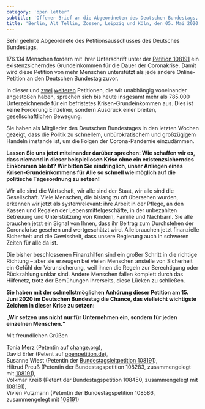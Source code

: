 ```yaml
---
category: 'open letter'
subtitle: 'Offener Brief an die Abgeordneten des Deutschen Bundestags, das Ministerium für Arbeit und Soziales, das Finanzministerium sowie die Bundeskanzlerin Angela Merkel'
title: 'Berlin, Alt Tellin, Zossen, Leipzig und Köln, den 05. Mai 2020'
---
```


Sehr geehrte Abgeordnete des Petitionsausschusses des Deutsches Bundestags,

176.134 Menschen fordern mit ihrer Unterschrift unter der [Petition 108191](https://epetitionen.bundestag.de/petitionen/_2020/_03/_14/Petition_108191.nc.html) ein existenzsicherndes Grundeinkommen
für die Dauer der Coronakrise. Damit wird diese Petition von mehr Menschen unterstützt als jede
andere Online-Petition an den Deutschen Bundestag zuvor.

In dieser und [zwei](https://www.change.org/p/finanzminister-olaf-scholz-und-wirtschaftsminister-peter-altmaier-mit-dem-bedingungslosen-grundeinkommen-durch-die-coronakrise-coronavirusde-olafscholz-peteraltmaier-bmas-bund-hubertus-heil) [weiteren](https://www.openpetition.de/petition/online/hilfen-fuer-freiberufler-und-kuenstler-waehrend-des-corona-shutdowns-2) Petitionen, die wir unabhängig voneinander angestoßen haben, sprechen sich
bis heute insgesamt mehr als 785.000 Unterzeichnende für ein befristetes Krisen-Grundeinkommen aus.
Dies ist keine Forderung Einzelner, sondern Ausdruck einer breiten, gesellschaftlichen Bewegung.

Sie haben als Mitglieder des Deutschen Bundestages in den letzten Wochen gezeigt, dass die Politik zu
schnellem, unbürokratischem und großzügigem Handeln imstande ist, um die Folgen der Corona-Pandemie einzudämmen.

**Lassen Sie uns jetzt miteinander darüber sprechen: Wie schaffen wir es, dass niemand in dieser beispiellosen
Krise ohne ein existenzsicherndes Einkommen bleibt? Wir bitten Sie eindringlich, unser Anliegen eines
Krisen-Grundeinkommens für Alle so schnell wie möglich auf die politische Tagesordnung zu setzen!**

Wir alle sind die Wirtschaft, wir alle sind der Staat, wir alle sind die Gesellschaft. Viele Menschen, die bislang
zu oft übersehen wurden, erkennen wir jetzt als systemrelevant: ihre Arbeit in der Pflege, an den Kassen und
Regalen der Lebensmittelgeschäfte, in der unbezahlten Betreuung und Unterstützung von Kindern, Familie und Nachbarn.
Sie alle brauchen jetzt ein Signal von Ihnen, dass ihr Beitrag zum Durchstehen der Coronakrise gesehen und
wertgeschätzt wird. Alle brauchen jetzt finanzielle Sicherheit und die Gewissheit, dass unsere Regierung auch
in schweren Zeiten für alle da ist.

Die bisher beschlossenen Finanzhilfen sind ein großer Schritt in die richtige Richtung – aber sie erzeugen bei
vielen Menschen anstelle von Sicherheit ein Gefühl der Verunsicherung, weil ihnen die Regeln zur Berechtigung
oder Rückzahlung unklar sind. Andere Menschen fallen komplett durch das Hilfenetz, trotz der Bemühungen Ihrerseits,
diese Lücken zu schließen.

**Sie haben mit der schnellstmöglichen Anhörung dieser Petition am 15. Juni 2020 im Deutschen Bundestag die Chance,
das vielleicht wichtigste Zeichen in dieser Krise zu setzen:**

**„Wir setzen uns nicht nur für Unternehmen ein, sondern für jeden einzelnen Menschen.“**

Mit freundlichen Grüßen

Tonia Merz (Petentin auf [change.org](https://change.org/grundeinkommen)),  
David Erler (Petent auf [openpetition.de](https://openpetition.de/!coronahilfe)),  
Susanne Wiest (Petentin der [Bundestagsleitpetition 108191](https://epetitionen.bundestag.de/petitionen/_2020/_03/_14/Petition_108191.nc.html)),  
Hiltrud Preuß (Petentin der Bundestagspetition 108283, zusammengelegt mit [108191](https://epetitionen.bundestag.de/petitionen/_2020/_03/_14/Petition_108191.nc.html)),  
Volkmar Kreiß (Petent der Bundestagspetition 108450, zusammengelegt mit [108191](https://epetitionen.bundestag.de/petitionen/_2020/_03/_14/Petition_108191.nc.html)),  
Vivien Putzmann (Petentin der Bundestagspetition 108586, zusammengelegt mit [108191](https://epetitionen.bundestag.de/petitionen/_2020/_03/_14/Petition_108191.nc.html))
